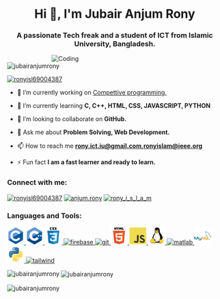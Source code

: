 <h1 align="center">Hi 👋, I'm Jubair Anjum Rony</h1>
<h3 align="center">A passionate Tech freak and a student of ICT from Islamic University, Bangladesh.</h3>
<img align="right" alt="Coding" width="400" src="https://cdn.dribbble.com/users/720825/screenshots/3253310/slim-jim-_dribbble_-_800x600_.gif">

<p align="left"> <img src="https://komarev.com/ghpvc/?username=jubairanjumrony&label=Profile%20views&color=0e75b6&style=flat" alt="jubairanjumrony" /> </p>

<p align="left"> <a href="https://twitter.com/ronyisl69004387" target="blank"><img src="https://img.shields.io/twitter/follow/ronyisl69004387?logo=twitter&style=for-the-badge" alt="ronyisl69004387" /></a> </p>

- 🔭 I’m currently working on [Compettive programming.](https://codeforces.com/profile/squirrel_71)

- 🌱 I’m currently learning **C, C++, HTML, CSS, JAVASCRIPT, PYTHON**

- 👯 I’m looking to collaborate on **GitHub.**

- 💬 Ask me about **Problem Solving, Web Development.**

- 📫 How to reach me **rony.ict.iu@gmail.com,ronyislam@ieee.org**

- ⚡ Fun fact **I am a fast learner and ready to learn.**

<h3 align="left">Connect with me:</h3>
<p align="left">
<a href="https://twitter.com/ronyisl69004387" target="blank"><img align="center" src="https://raw.githubusercontent.com/rahuldkjain/github-profile-readme-generator/master/src/images/icons/Social/twitter.svg" alt="ronyisl69004387" height="30" width="40" /></a>
<a href="https://fb.com/anjum.rony" target="blank"><img align="center" src="https://raw.githubusercontent.com/rahuldkjain/github-profile-readme-generator/master/src/images/icons/Social/facebook.svg" alt="anjum.rony" height="30" width="40" /></a>
<a href="https://instagram.com/rony_i_s_l_a_m" target="blank"><img align="center" src="https://raw.githubusercontent.com/rahuldkjain/github-profile-readme-generator/master/src/images/icons/Social/instagram.svg" alt="rony_i_s_l_a_m" height="30" width="40" /></a>
</p>

<h3 align="left">Languages and Tools:</h3>
<p align="left"> <a href="https://www.cprogramming.com/" target="_blank" rel="noreferrer"> <img src="https://raw.githubusercontent.com/devicons/devicon/master/icons/c/c-original.svg" alt="c" width="40" height="40"/> </a> <a href="https://www.w3schools.com/cpp/" target="_blank" rel="noreferrer"> <img src="https://raw.githubusercontent.com/devicons/devicon/master/icons/cplusplus/cplusplus-original.svg" alt="cplusplus" width="40" height="40"/> </a> <a href="https://www.w3schools.com/css/" target="_blank" rel="noreferrer"> <img src="https://raw.githubusercontent.com/devicons/devicon/master/icons/css3/css3-original-wordmark.svg" alt="css3" width="40" height="40"/> </a> <a href="https://firebase.google.com/" target="_blank" rel="noreferrer"> <img src="https://www.vectorlogo.zone/logos/firebase/firebase-icon.svg" alt="firebase" width="40" height="40"/> </a> <a href="https://git-scm.com/" target="_blank" rel="noreferrer"> <img src="https://www.vectorlogo.zone/logos/git-scm/git-scm-icon.svg" alt="git" width="40" height="40"/> </a> <a href="https://www.w3.org/html/" target="_blank" rel="noreferrer"> <img src="https://raw.githubusercontent.com/devicons/devicon/master/icons/html5/html5-original-wordmark.svg" alt="html5" width="40" height="40"/> </a> <a href="https://developer.mozilla.org/en-US/docs/Web/JavaScript" target="_blank" rel="noreferrer"> <img src="https://raw.githubusercontent.com/devicons/devicon/master/icons/javascript/javascript-original.svg" alt="javascript" width="40" height="40"/> </a> <a href="https://www.linux.org/" target="_blank" rel="noreferrer"> <img src="https://raw.githubusercontent.com/devicons/devicon/master/icons/linux/linux-original.svg" alt="linux" width="40" height="40"/> </a> <a href="https://www.mathworks.com/" target="_blank" rel="noreferrer"> <img src="https://upload.wikimedia.org/wikipedia/commons/2/21/Matlab_Logo.png" alt="matlab" width="40" height="40"/> </a> <a href="https://www.mysql.com/" target="_blank" rel="noreferrer"> <img src="https://raw.githubusercontent.com/devicons/devicon/master/icons/mysql/mysql-original-wordmark.svg" alt="mysql" width="40" height="40"/> </a> <a href="https://www.python.org" target="_blank" rel="noreferrer"> <img src="https://raw.githubusercontent.com/devicons/devicon/master/icons/python/python-original.svg" alt="python" width="40" height="40"/> </a> <a href="https://tailwindcss.com/" target="_blank" rel="noreferrer"> <img src="https://www.vectorlogo.zone/logos/tailwindcss/tailwindcss-icon.svg" alt="tailwind" width="40" height="40"/> </a> </p>

<p><img align="left" src="https://github-readme-stats.vercel.app/api/top-langs?username=jubairanjumrony&show_icons=true&locale=en&layout=compact" alt="jubairanjumrony" /></p>

<p>&nbsp;<img align="center" src="https://github-readme-stats.vercel.app/api?username=jubairanjumrony&show_icons=true&locale=en" alt="jubairanjumrony" /></p>

<p><img align="center" src="https://github-readme-streak-stats.herokuapp.com/?user=jubairanjumrony&" alt="jubairanjumrony" /></p>
